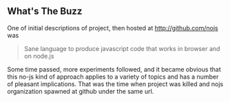 <link rel="stylesheet" href="/css/markdown.css"></link>

## What's The Buzz

One of initial descriptions of project, then hosted at
http://github.com/nojs was
> Sane language to produce javascript code that works in browser and
  on node.js

Some time passed, more experiments followed, and it became obvious
that this no-js kind of approach applies to a variety of topics and has a
number of pleasant implications. That was the time when project was
killed and nojs organization spawned at github under the same url.



